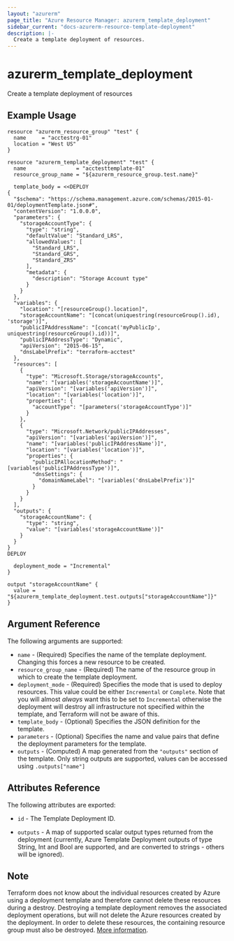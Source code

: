 ```yaml
---
layout: "azurerm"
page_title: "Azure Resource Manager: azurerm_template_deployment"
sidebar_current: "docs-azurerm-resource-template-deployment"
description: |-
  Create a template deployment of resources.
---
```


# azurerm\_template\_deployment

Create a template deployment of resources

## Example Usage

```hcl
resource "azurerm_resource_group" "test" {
  name     = "acctestrg-01"
  location = "West US"
}

resource "azurerm_template_deployment" "test" {
  name                = "acctesttemplate-01"
  resource_group_name = "${azurerm_resource_group.test.name}"

  template_body = <<DEPLOY
{
  "$schema": "https://schema.management.azure.com/schemas/2015-01-01/deploymentTemplate.json#",
  "contentVersion": "1.0.0.0",
  "parameters": {
    "storageAccountType": {
      "type": "string",
      "defaultValue": "Standard_LRS",
      "allowedValues": [
        "Standard_LRS",
        "Standard_GRS",
        "Standard_ZRS"
      ],
      "metadata": {
        "description": "Storage Account type"
      }
    }
  },
  "variables": {
    "location": "[resourceGroup().location]",
    "storageAccountName": "[concat(uniquestring(resourceGroup().id), 'storage')]",
    "publicIPAddressName": "[concat('myPublicIp', uniquestring(resourceGroup().id))]",
    "publicIPAddressType": "Dynamic",
    "apiVersion": "2015-06-15",
    "dnsLabelPrefix": "terraform-acctest"
  },
  "resources": [
    {
      "type": "Microsoft.Storage/storageAccounts",
      "name": "[variables('storageAccountName')]",
      "apiVersion": "[variables('apiVersion')]",
      "location": "[variables('location')]",
      "properties": {
        "accountType": "[parameters('storageAccountType')]"
      }
    },
    {
      "type": "Microsoft.Network/publicIPAddresses",
      "apiVersion": "[variables('apiVersion')]",
      "name": "[variables('publicIPAddressName')]",
      "location": "[variables('location')]",
      "properties": {
        "publicIPAllocationMethod": "[variables('publicIPAddressType')]",
        "dnsSettings": {
          "domainNameLabel": "[variables('dnsLabelPrefix')]"
        }
      }
    }
  ],
  "outputs": {
    "storageAccountName": {
      "type": "string",
      "value": "[variables('storageAccountName')]"
    }
  }
}
DEPLOY

  deployment_mode = "Incremental"
}

output "storageAccountName" {
  value = "${azurerm_template_deployment.test.outputs["storageAccountName"]}"
}
```

## Argument Reference

The following arguments are supported:

* `name` - (Required) Specifies the name of the template deployment. Changing this forces a
    new resource to be created.
* `resource_group_name` - (Required) The name of the resource group in which to
    create the template deployment.
* `deployment_mode` - (Required) Specifies the mode that is used to deploy resources. This value could be either `Incremental` or `Complete`.
    Note that you will almost *always* want this to be set to `Incremental` otherwise the deployment will destroy all infrastructure not
    specified within the template, and Terraform will not be aware of this.
* `template_body` - (Optional) Specifies the JSON definition for the template.
* `parameters` - (Optional) Specifies the name and value pairs that define the deployment parameters for the template.
* `outputs` - (Computed) A map generated from the `"outputs"` section of the template. Only string outputs are supported, values can be accessed using `.outputs["name"]`

## Attributes Reference

The following attributes are exported:

* `id` - The Template Deployment ID.

* `outputs` - A map of supported scalar output types returned from the deployment (currently, Azure Template Deployment outputs of type String, Int and Bool are supported, and are converted to strings - others will be ignored).

## Note

Terraform does not know about the individual resources created by Azure using a deployment template and therefore cannot delete these resources during a destroy. Destroying a template deployment removes the associated deployment operations, but will not delete the Azure resources created by the deployment. In order to delete these resources, the containing resource group must also be destroyed. [More information](https://docs.microsoft.com/en-us/rest/api/resources/deployments#Deployments_Delete).

